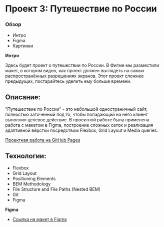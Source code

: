 # Проект 3: Путешествие по России

### Обзор
* Интро
* Figma
* Картинки

**Интро**

Здесь будет проект о путешествии по России.
В Фигме мы разместили макет, в котором видно, как проект должен выглядеть на самых распространённых разрешениях экранов.
Этот проект сложнее предыдущих, постарайтесь уделить ему больше времени.

## Описание: 

"Путешествие по России" - это небольшой одностраничный сайт, полностью заточенный под то, чтобы попадающий на него клиент выполнил целевое действие. В проектной работе была применена работа с макетом в Figma, построение сложных сеток и реализация адаптивной вёрстки посредством Flexbox, Grid Layout и Media queries.

[Проектная работа на GitHub Pages](https://kvadrat-1.github.io/russian-travel-master/)

## Технологии: 

* Flexbox 
* Grid Layout 
* Positioning Elements 
* BEM Methodology 
* File Structure and File Paths (Nested BEM) 
* Git 
* Figma

**Figma**

* [Ссылка на макет в Figma](https://www.figma.com/file/OyRWEjU6wBwRe1hapzQoLx/Sprint-3%3A-Russia-%2F-desktop-%2B-mobile?node-id=28503%3A0)
